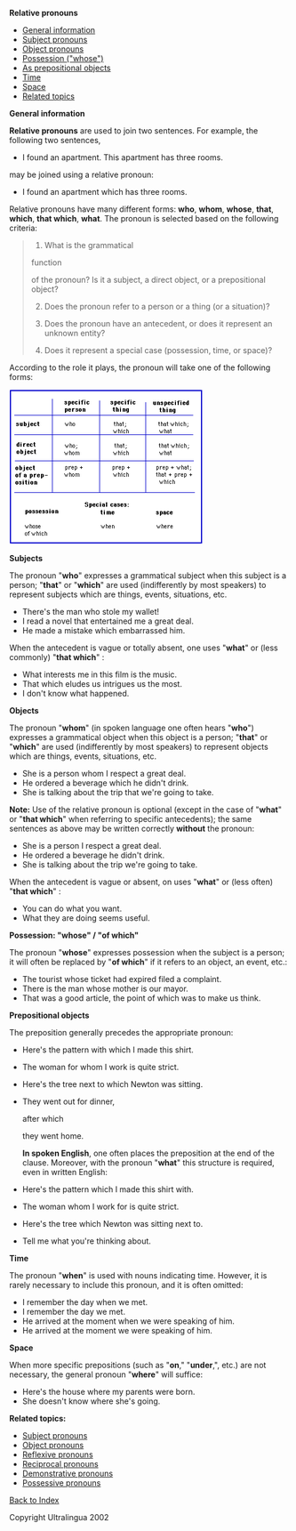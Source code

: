 **Relative pronouns**

- [General information](https://cns.ef-cdn.com/EtownResources/Grammar/27.html#generalite)
- [Subject pronouns](https://cns.ef-cdn.com/EtownResources/Grammar/27.html#sujet)
- [Object pronouns](https://cns.ef-cdn.com/EtownResources/Grammar/27.html#objets)
- [Possession ("whose")](https://cns.ef-cdn.com/EtownResources/Grammar/27.html#possession)
- [As prepositional objects](https://cns.ef-cdn.com/EtownResources/Grammar/27.html#objet-prepositions)
- [Time](https://cns.ef-cdn.com/EtownResources/Grammar/27.html#temps)
- [Space](https://cns.ef-cdn.com/EtownResources/Grammar/27.html#espace)
- [Related topics](https://cns.ef-cdn.com/EtownResources/Grammar/27.html#sujets)

 **General information**

**Relative pronouns** are used to join two sentences. For example, the following two sentences,

- I found an apartment. This apartment has three rooms.

may be joined using a relative pronoun:

- I found an apartment which has three rooms.

Relative pronouns have many different forms: **who**, **whom**, **whose**, **that**, **which**, **that which**, **what**. The pronoun is selected based on the following criteria:

> 1) What is the grammatical 
>
> function
>
>  of the    pronoun? Is it a subject, a direct object, or a prepositional    object?        
>
> 2) Does the pronoun refer to a person or a thing    (or a situation)?
>
> 3) Does the pronoun have an antecedent, or does it represent an    unknown entity?
>
> 4) Does it represent a special case (possession, time, or    space)?

According to the role it plays, the pronoun will take one of the following forms:

![img](assets/relpron-1550715958138.gif)

 

**Subjects**

The pronoun "**who**" expresses a grammatical subject when this subject is a person; "**that**" or "**which**" are used (indifferently by most speakers) to represent subjects which are things, events, situations, etc.

- There's the man who stole my wallet!
- I read a novel that entertained me a great deal.
- He made a mistake which embarrassed him.

When the antecedent is vague or totally absent, one uses "**what**" or (less commonly) "**that which**" :

- What interests me in this film is the music.
- That which eludes us intrigues us the most.
- I don't know what happened.

 

**Objects**

The pronoun "**whom**" (in spoken language one often hears "**who**") expresses a grammatical object when this object is a person; "**that**" or "**which**" are used (indifferently by most speakers) to represent objects which are things, events, situations, etc.

- She is a person whom I respect a great deal.
- He ordered a beverage which he didn't drink.
- She is talking about the trip that we're going to take.

**Note:** Use of the relative pronoun is optional (except in the case of "**what**" or "**that which**" when referring to specific antecedents); the same sentences as above may be written correctly **without** the pronoun:

- She is a person I respect a great deal.
- He ordered a beverage he didn't drink.
- She is talking about the trip we're going to take.

When the antecedent is vague or absent, on uses "**what**" or (less often) "**that which**" :

- You can do what you want.
- What they are doing seems useful.

 

**Possession: "whose" / "of which"**

The pronoun "**whose**" expresses possession when the subject is a person; it will often be replaced by "**of which**" if it refers to an object, an event, etc.:

- The tourist whose ticket had expired filed a complaint.
- There is the man whose mother is our mayor.
- That was a good article, the point of which was to make us think.

 

**Prepositional objects**

The preposition generally precedes the appropriate pronoun:

- Here's the pattern with which I made this shirt.

- The woman for whom I work is quite strict.

- Here's the tree next to which Newton was sitting.

- They went out for dinner, 

  after which

   they went home.    

  **In spoken English**, one often places the preposition at    the end of the clause. Moreover, with the pronoun "**what**"    this structure is required, even in written English:

- Here's the pattern which I made this shirt with.

- The woman whom I work for is quite strict.

- Here's the tree which Newton was sitting next to.

- Tell me what you're thinking about.

 

**Time**

The pronoun "**when**" is used with nouns indicating time. However, it is rarely necessary to include this pronoun, and it is often omitted:

- I remember the day when we met.
- I remember the day we met.
- He arrived at the moment when we were speaking of him.
- He arrived at the moment we were speaking of him.

 

**Space**

When more specific prepositions (such as "**on**," "**under**,", etc.) are not necessary, the general pronoun "**where**" will suffice:

- Here's the house where my parents were born.
- She doesn't know where she's going.

 

**Related topics:**

- [Subject pronouns](https://cns.ef-cdn.com/EtownResources/Grammar/26.html)
- [Object pronouns](https://cns.ef-cdn.com/EtownResources/Grammar/26.html)
- [Reflexive pronouns](https://cns.ef-cdn.com/EtownResources/Grammar/28.html)
- [Reciprocal pronouns](https://cns.ef-cdn.com/EtownResources/Grammar/29.html)
- [Demonstrative pronouns](https://cns.ef-cdn.com/EtownResources/Grammar/30.html)
- [Possessive pronouns](https://cns.ef-cdn.com/EtownResources/Grammar/31.html)

 [Back to Index](https://cns.ef-cdn.com/EtownResources/Grammar/EIndex.html)

Copyright Ultralingua 2002